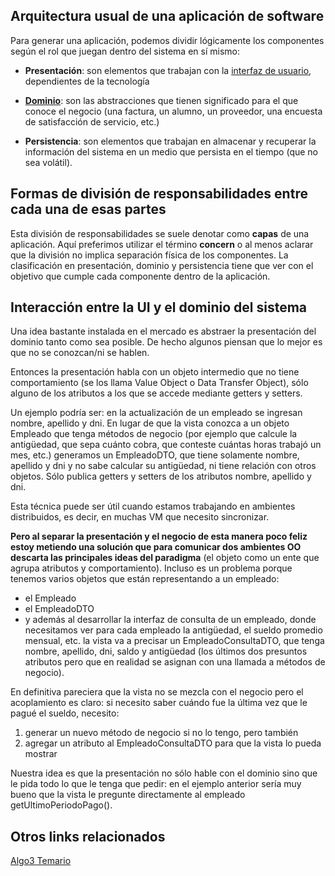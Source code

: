 Arquitectura usual de una aplicación de software
------------------------------------------------

Para generar una aplicación, podemos dividir lógicamente los componentes según el rol que juegan dentro del sistema en sí mismo:

-   **Presentación**: son elementos que trabajan con la [interfaz de usuario](definiciones-iniciales-de-ui--que-es-una-interfaz-de-usuario-.md), dependientes de la tecnología

<!-- -->

-   **[Dominio](definiciones-iniciales-de-ui--que-es-el-modelo-de-dominio-.md)**: son las abstracciones que tienen significado para el que conoce el negocio (una factura, un alumno, un proveedor, una encuesta de satisfacción de servicio, etc.)

<!-- -->

-   **Persistencia**: son elementos que trabajan en almacenar y recuperar la información del sistema en un medio que persista en el tiempo (que no sea volátil).

Formas de división de responsabilidades entre cada una de esas partes
---------------------------------------------------------------------

Esta división de responsabilidades se suele denotar como **capas** de una aplicación. Aquí preferimos utilizar el término **concern** o al menos aclarar que la división no implica separación física de los componentes. La clasificación en presentación, dominio y persistencia tiene que ver con el objetivo que cumple cada componente dentro de la aplicación.

Interacción entre la UI y el dominio del sistema
------------------------------------------------

Una idea bastante instalada en el mercado es abstraer la presentación del dominio tanto como sea posible. De hecho algunos piensan que lo mejor es que no se conozcan/ni se hablen.

Entonces la presentación habla con un objeto intermedio que no tiene comportamiento (se los llama Value Object o Data Transfer Object), sólo alguno de los atributos a los que se accede mediante getters y setters.

Un ejemplo podría ser: en la actualización de un empleado se ingresan nombre, apellido y dni. En lugar de que la vista conozca a un objeto Empleado que tenga métodos de negocio (por ejemplo que calcule la antigüedad, que sepa cuánto cobra, que conteste cuántas horas trabajó un mes, etc.) generamos un EmpleadoDTO, que tiene solamente nombre, apellido y dni y no sabe calcular su antigüedad, ni tiene relación con otros objetos. Sólo publica getters y setters de los atributos nombre, apellido y dni.

Esta técnica puede ser útil cuando estamos trabajando en ambientes distribuidos, es decir, en muchas VM que necesito sincronizar.

**Pero al separar la presentación y el negocio de esta manera poco feliz estoy metiendo una solución que para comunicar dos ambientes OO descarta las principales ideas del paradigma** (el objeto como un ente que agrupa atributos y comportamiento). Incluso es un problema porque tenemos varios objetos que están representando a un empleado:

-   el Empleado
-   el EmpleadoDTO
-   y además al desarrollar la interfaz de consulta de un empleado, donde necesitamos ver para cada empleado la antigüedad, el sueldo promedio mensual, etc. la vista va a precisar un EmpleadoConsultaDTO, que tenga nombre, apellido, dni, saldo y antigüedad (los últimos dos presuntos atributos pero que en realidad se asignan con una llamada a métodos de negocio).

En definitiva pareciera que la vista no se mezcla con el negocio pero el acoplamiento es claro: si necesito saber cuándo fue la última vez que le pagué el sueldo, necesito:

1.  generar un nuevo método de negocio si no lo tengo, pero también
2.  agregar un atributo al EmpleadoConsultaDTO para que la vista lo pueda mostrar

Nuestra idea es que la presentación no sólo hable con el dominio sino que le pida todo lo que le tenga que pedir: en el ejemplo anterior sería muy bueno que la vista le pregunte directamente al empleado getUltimoPeriodoPago().

Otros links relacionados
------------------------

[Algo3 Temario](algo3-temario.md)
